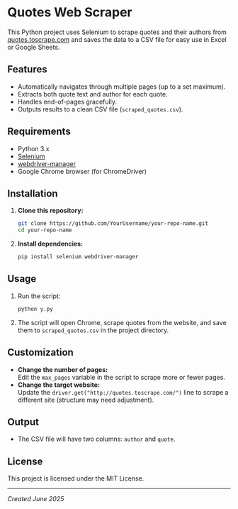 # Quotes Web Scraper

This Python project uses Selenium to scrape quotes and their authors from [quotes.toscrape.com](http://quotes.toscrape.com/) and saves the data to a CSV file for easy use in Excel or Google Sheets.

## Features

- Automatically navigates through multiple pages (up to a set maximum).
- Extracts both quote text and author for each quote.
- Handles end-of-pages gracefully.
- Outputs results to a clean CSV file (`scraped_quotes.csv`).

## Requirements

- Python 3.x
- [Selenium](https://pypi.org/project/selenium/)
- [webdriver-manager](https://pypi.org/project/webdriver-manager/)
- Google Chrome browser (for ChromeDriver)

## Installation

1. **Clone this repository:**
    ```sh
    git clone https://github.com/YourUsername/your-repo-name.git
    cd your-repo-name
    ```

2. **Install dependencies:**
    ```sh
    pip install selenium webdriver-manager
    ```

## Usage

1. Run the script:
    ```sh
    python y.py
    ```
2. The script will open Chrome, scrape quotes from the website, and save them to `scraped_quotes.csv` in the project directory.

## Customization

- **Change the number of pages:**  
  Edit the `max_pages` variable in the script to scrape more or fewer pages.
- **Change the target website:**  
  Update the `driver.get("http://quotes.toscrape.com/")` line to scrape a different site (structure may need adjustment).

## Output

- The CSV file will have two columns: `author` and `quote`.

## License

This project is licensed under the MIT License.

---

*Created June 2025*
